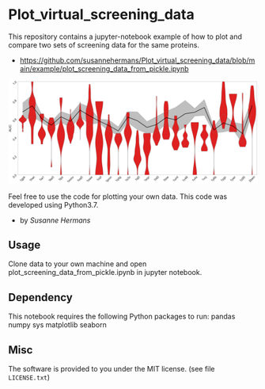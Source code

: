 # Plot_virtual_screening_data

This repository contains a jupyter-notebook example of how to plot and compare two sets of screening data for the same proteins.
* https://github.com/susannehermans/Plot_virtual_screening_data/blob/main/example/plot_screening_data_from_pickle.ipynb

![example_rmsf.png](https://github.com/susannehermans/Plot_virtual_screening_data/blob/main/example/violinplot_fittversky.png?raw=true)

Feel free to use the code for plotting your own data. 
This code was developed using Python3.7. 
* by *Susanne Hermans*

## Usage

Clone data to your own machine and open plot_screening_data_from_pickle.ipynb in jupyter notebook.

## Dependency

This notebook requires the following Python packages to run:
  pandas
  numpy
  sys
  matplotlib
  seaborn 

## Misc

The software is provided to you under the MIT license.
(see file `LICENSE.txt`)

